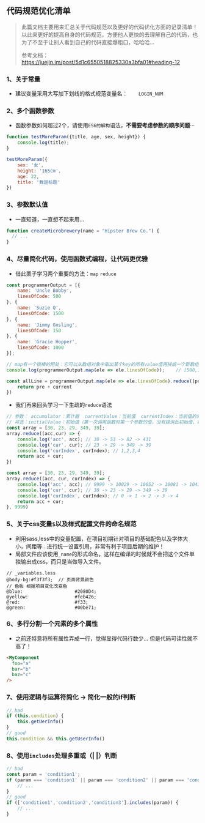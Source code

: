 ## 代码规范优化清单

> 此篇文档主要用来汇总关于代码规范以及更好的代码优化方面的记录清单！以此来更好的提高自身的代码规范，方便他人更快的去理解自己的代码，也为了不至于让别人看到自己的代码直接爆粗口，哈哈哈...
>
> 参考文档：https://juejin.im/post/5d1c6550518825330a3bfa01#heading-12

### 1、关于常量

- 建议变量采用大写加下划线的格式规范变量名：`	LOGIN_NUM`

### 2、多个函数参数

- 函数参数如何超过2个，请使用`ES6的解构`语法，**不需要考虑参数的顺序问题**···

```javascript
function testMoreParam({title, age, sex, height}) {
    console.log(title);
}

testMoreParam({
    sex: '女',
    height: '165cm',
    age: 22,
    title: '我是标题'
})
```

### 3、参数默认值

- 一直知道，一直想不起来用...

```javascript
function createMicrobrewery(name = "Hipster Brew Co.") {
  // ...
}
```

### 4、尽量简化代码，使用函数式编程，让代码更优雅

- 借此栗子学习两个重要的方法：`map` `reduce`

```javascript
const programmerOutput = [{
    name: 'Uncle Bobby',
    linesOfCode: 500
}, {
    name: 'Suzie Q',
    linesOfCode: 1500
}, {
    name: 'Jimmy Gosling',
    linesOfCode: 150
}, {
    name: 'Gracie Hopper',
    linesOfCode: 1000
}];

// map有一个很棒的用处：它可以从数组对象中取出某个key的所有value值再拼成一个新数组返回！
console.log(programmerOutput.map(ele => ele.linesOfCode));    // [500,1500,150,1000]

const allLine = programmerOutput.map(ele => ele.linesOfCode).reduce((pre, current) => {    // 合计：3150
    return pre + current
})
```

- 我们再来回头学习一下生疏的`reduce`语法

```javascript
// 参数： accumulator：累计器  currentValue：当前值  currentIndex：当前值的索引  array：数组  
// 可选：initialValue：初始值（第一次调用函数时第一个参数的值，没有提供此初始值，将使用数组中的第一个！）
const array = [30, 23, 29, 349, 39];
array.reduce((acc,cur) => {
    console.log('acc', acc); // 30 -> 53 -> 82 -> 431
    console.log('cur', cur); // 23 -> 29 -> 349 -> 39
    console.log('curIndex', curIndex); // 1,2,3,4
    return acc + cur; 
})
```

```javascript
const array = [30, 23, 29, 349, 39];
array.reduce((acc, cur, curIndex) => {
    console.log('acc', acc); // 9999 -> 10029 -> 10052 -> 10081 -> 10430
    console.log('cur', cur); // 30 -> 23 -> 29 -> 349 -> 39
    console.log('curIndex', curIndex); // 0 -> 1 -> 2 -> 3 -> 4
    return acc + cur;
}, 9999)
```

### 5、关于css变量`$`以及样式配置文件的命名规范

- 利用sass,less中的变量配置，在项目初期针对项目的基础配色以及字体大小，间距等...进行统一设置引用，非常有利于项目后期的维护！
- 局部文件应该使用`_name`的形式命名。这样在编译的时候就不会把这个文件单独输出成css，而只是当做导入文件。

```less
// _variables.less
@body-bg:#f3f3f3;  // 页面背景颜色
// 色板 根据项目变化改变色
@blue:                   #2080D4;
@yellow:                 #feb426;
@red:                    #f33;
@green:                  #00be71;
```

### 6、多行分割一个元素的多个属性

- 之前还特意将所有属性弄成一行，觉得显得代码行数少...  但是代码可读性就不高了！

```html
<MyComponent
  foo="a"
  bar="b"
  baz="c"
/>
```

### 7、使用逻辑与运算符简化  -> 简化一般的if判断

```javascript
// bad
if (this.condition) {
    this.getUerInfo()
}
// good
this.condition && this.getUserInfo()
```

### 8、使用`includes`处理多重或（| |）判断

```javascript
// bad
const param = 'condition1';
if (param === 'condition1' || param === 'condition2' || param === 'condition3') {
    // ...
}
// good
if (['condition1','condition2','condition3'].includes(param)) {
    // ...
}
```



